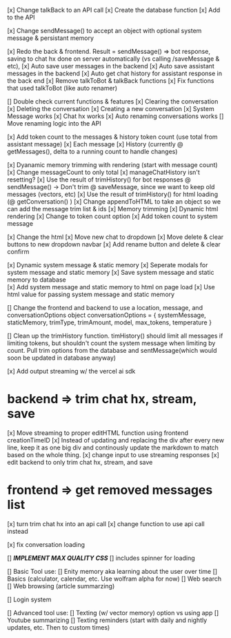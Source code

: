 [x] Change talkBack to an API call
	[x] Create the database function
	[x] Add to the API

[x] Change sendMessage() to accept an object with optional system message & persistant memory

[x] Redo the back & frontend. Result = sendMessage() => bot response, saving to chat hx done on server automatically (vs calling /saveMessage & etc),
	[x] Auto save user messages in the backend
	[x] Auto save assistant messages in the backend
	[x] Auto get chat history for assistant response in the back end
 	[x] Remove talkToBot & talkBack functions
	[x] Fix functions that used talkToBot (like auto renamer)

[] Double check current functions & features
	[x] Clearing the conversation
 	[x] Deleting the conversation
	[x] Creating a new conversation
 	[x] System Message works
	[x] Chat hx works
 	[x] Auto renaming conversations works
	[] Move renaming logic into the API

[x] Add token count to the messages & history token count (use total from assistant message)
	[x] Each message
	[x] History (currently @ getMessages(), delta to a running count to handle changes)
 
[x] Dyanamic memory trimming with rendering (start with message count)
	[x] Change messageCount to only total
 	[x] manageChatHistory isn't resetting?
 	[x] Use the result of trimHistory() for bot responses @ sendMessage()
		-> Don't trim @ saveMessage, since we want to keep old messages (vectors, etc)
	[x] Use the result of trimHistory() for html loading (@ getConversation() )
 		[x] Change appendToHTML to take an object so we can add the message trim list & ids
	[x] Memory trimming
	[x] Dynamic html rendering
	[x] Change to token count option
 		[x] Add token count to system message

[x] Change the html
	[x] Move new chat to dropdown
 	[x] Move delete & clear buttons to new dropdown navbar
	[x] Add rename button and delete & clear confirm
 	
[x] Dynamic system message & static memory
 	[x] Seperate modals for system message and static memory
	[x] Save system message and static memory to database			
 	[x] Add system message and static memory to html on page load
	[x] Use html value for passing system message and static memory

[] Change the frontend and backend to use a location, message, and conversationOptions object
		conversationOptions = {
				systemMessage,
				staticMemory,
				trimType,
				trimAmount,
				model, max_tokens, temperature
			}

[] Clean up the trimHistory function. timHistory() should limit all messages if limiting tokens, but shouldn't count the system message when limiting by count. Pull trim options from the database and sentMessage(which would soon be updated in database anyway)

[x] Add output streaming w/ the vercel ai sdk

# backend => trim chat hx, stream, save
[x] Move streaming to proper editHTML function using frontend creationTimeID
[x] Instead of updating and replacing the div after every new line, keep it as one big div and continously update the markdown to match based on the whole thing. 
[x] change input to use streaming responses
[x] edit backend to only trim chat hx, stream, and save

# frontend => get removed messages list
[x] turn trim chat hx into an api call
[x] change function to use api call instead

[x] fix conversation loading

[] ***IMPLEMENT MAX QUALITY CSS***
	[] includes spinner for loading

[] Basic Tool use:
	[] Enity memory aka learning about the user over time
	[] Basics (calculator, calendar, etc. Use wolfram alpha for now)
 	[] Web search
 	[] Web browsing (article summarzing)

[] Login system

[] Advanced tool use:
	[] Texting (w/ vector memory) option vs using app
	[] Youtube summarizing
	[] Texting reminders (start with daily and nightly updates, etc. Then to custom times)